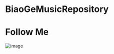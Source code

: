 # BiaoGeMusicRepository

# Follow Me
![image](https://github.com/CoderJackyHuang/IOSCallJsOrJsCallIOS/blob/master/wx.jpg)
